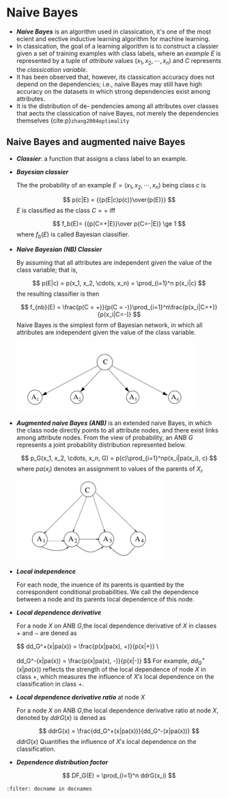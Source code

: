 # Naive Bayes

- ***Naive Bayes*** is an algorithm used in classication, it's one of the most ecient and eective inductive learning algorithm for machine learning.
- In classication, the goal of a learning algorithm is to construct a classier given a set of training examples with class labels, where an *example E* is represented by a tuple of *attribute* values $(x_1, x_2,\cdots, x_n)$ and $C$ represents the *classication variable*.
- It has been observed that, however, its classication accuracy does not depend on the dependencies; i.e., naive Bayes may still have high accuracy on the datasets in which strong dependencies exist among attributes.
- It is the distribution of de- pendencies among all attributes over classes that aects the classication of naive Bayes, not merely the dependencies themselves {cite:p}`zhang2004optimality`

## Naive Bayes and augmented naive Bayes

- ***Classier***: a function that assigns a class label to an example.


- ***Bayesian classier***

  The the probability of an example $E = (x_1, x_2, \cdots, x_n)$ being class $c$ is
  
  $$
  p(c|E) = {{p(E|c)p(c)}\over{p(E)}}
  $$
  $E$ is classified as the class $C=+$ iff

  $$
  f_b(E)= {{p(C=+|E)}\over p(C=-|E)} \ge 1
  $$
  where $f_b(E)$ is called Bayesian classifier.


- ***Naive Bayesian (NB) Classier***

  By assuming that all attributes are independent given the value of the class variable; that is,

  $$
  p(E|c) = p(x_1, x_2, \cdots, x_n) = \prod_{i=1}^n p(x_i|c)
  $$
  the resulting classifier is then

  $$
  f_{nb}(E) = \frac{p(C = +)}{p(C = -)}\prod_{i=1}^n\frac{p(x_i|C=+)}{p(x_i|C=-)}
  $$
  Naive Bayes is the simplest form of Bayesian network, in which all attributes are independent given the value of the class variable.

  ![image-20211010204136545](https://raw.githubusercontent.com/askming/picgo/master/image-20211010204136545.png)


- ***Augmented naive Bayes (ANB)*** is an extended naive Bayes, in which the class node directly points to all attribute nodes, and there exist links among attribute nodes. From the view of probability, an ANB $G$ represents a joint probability distribution represented below.

  $$
  p_G(x_1, x_2, \cdots, x_n, G) = p(c)\prod_{i=1}^np(x_i|pa(x_i), c)
  $$
  where $pa(x_i)$ denotes an assignment to values of the parents of $X_i$.
  
  ![image-20211010204424235](https://raw.githubusercontent.com/askming/picgo/master/image-20211010204424235.png)


- ***Local independence***

  For each node, the inuence of its parents is quantied by the correspondent conditional probabilities. We call the dependence between a node and its parents local dependence of this node.



- ***Local dependence derivative***

  For a node $X$ on ANB $G$,the local dependence derivative of $X$ in classes $+$ and $-$ are dened as

  $$
  dd_G^+(x|pa(x)) = \frac{p(x|pa(x), +)}{p(x|+)} \\
  
  dd_G^-(x|pa(x)) = \frac{p(x|pa(x), -)}{p(x|-)}
  $$
  For example, $dd_G^+(x|pa(x))$ reflects the strength of the local dependence of node $X$ in class $+$, which measures the influence of $X's$ local dependence on the classification in class $+$.



- ***Local dependence derivative ratio*** at node $X$

  For a node $X$ on ANB $G$,the local dependence derivative ratio at node $X$, denoted by $ddrG(x)$ is dened as

  $$
  ddrG(x) = \frac{dd_G^+(x|pa(x))}{dd_G^-(x|pa(x))}
  $$
  $ddrG(x)$ Quantifies the influence of $X's$ local dependence on the classification.



- ***Dependence distribution factor***
  
  $$
  DF_G(E) = \prod_{i=1}^n ddrG(x_i)
  $$
  



```{bibliography}
:filter: docname in docnames
```